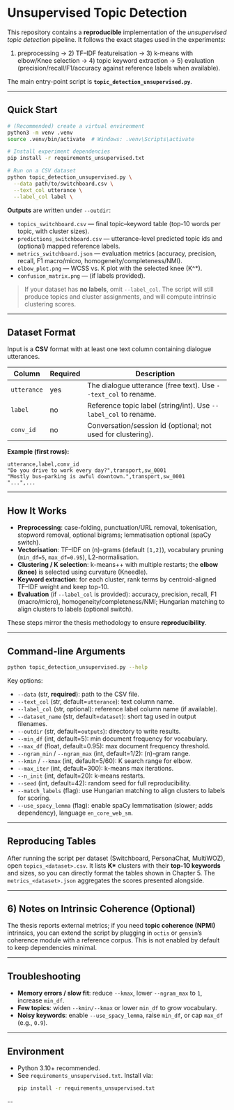 



# Unsupervised Topic Detection 

This repository contains a **reproducible** implementation of the *unsupervised topic detection* pipeline. It follows the exact stages used in the experiments:

1) preprocessing → 2) TF–IDF featureisation → 3) k-means with elbow/Knee selection → 4) topic keyword extraction → 5) evaluation (precision/recall/F1/accuracy against reference labels when available).

The main entry-point script is **`topic_detection_unsupervised.py`**.

---

## Quick Start

```bash
# (Recommended) create a virtual environment
python3 -m venv .venv
source .venv/bin/activate  # Windows: .venv\Scripts\activate

# Install experiment dependencies
pip install -r requirements_unsupervised.txt

# Run on a CSV dataset
python topic_detection_unsupervised.py \
  --data path/to/switchboard.csv \
  --text_col utterance \
  --label_col label \
```

**Outputs** are written under `--outdir`:
- `topics_switchboard.csv` — final topic–keyword table (top-10 words per topic, with cluster sizes).
- `predictions_switchboard.csv` — utterance-level predicted topic ids and (optional) mapped reference labels.
- `metrics_switchboard.json` — evaluation metrics (accuracy, precision, recall, F1 macro/micro, homogeneity/completeness/NMI).
- `elbow_plot.png` — WCSS vs. K plot with the selected knee \(K^\*\).
- `confusion_matrix.png` — (if labels provided).

> If your dataset has **no labels**, omit `--label_col`. The script will still produce topics and cluster assignments, and will compute intrinsic clustering scores.

---

## Dataset Format

Input is a **CSV** format with at least one text column containing dialogue utterances.

| Column        | Required | Description                                                      |
|---------------|----------|------------------------------------------------------------------|
| `utterance`   | yes      | The dialogue utterance (free text). Use `--text_col` to rename. |
| `label`       | no       | Reference topic label (string/int). Use `--label_col` to rename.|
| `conv_id`     | no       | Conversation/session id (optional; not used for clustering).    |

**Example (first rows):**
```csv
utterance,label,conv_id
"Do you drive to work every day?",transport,sw_0001
"Mostly bus—parking is awful downtown.",transport,sw_0001
"...",...
```

---

##  How It Works 

- **Preprocessing**: case-folding, punctuation/URL removal, tokenisation, stopword removal, optional bigrams; lemmatisation optional (spaCy switch).
- **Vectorisation**: TF–IDF on \(n\)-grams (default `[1,2]`), vocabulary pruning (`min_df=5`, `max_df=0.95`), L2-normalisation.
- **Clustering / K selection**: k-means++ with multiple restarts; the **elbow (knee)** is selected using curvature (Kneedle).
- **Keyword extraction**: for each cluster, rank terms by centroid-aligned TF–IDF weight and keep top-10.
- **Evaluation** (if `--label_col` is provided): accuracy, precision, recall, F1 (macro/micro), homogeneity/completeness/NMI; Hungarian matching to align clusters to labels (optional switch).

These steps mirror the thesis methodology to ensure **reproducibility**.

---

##  Command-line Arguments

```bash
python topic_detection_unsupervised.py --help
```

Key options:

- `--data` (str, **required**): path to the CSV file.
- `--text_col` (str, default=`utterance`): text column name.
- `--label_col` (str, optional): reference label column name (if available).
- `--dataset_name` (str, default=`dataset`): short tag used in output filenames.
- `--outdir` (str, default=`outputs`): directory to write results.
- `--min_df` (int, default=5): min document frequency for vocabulary.
- `--max_df` (float, default=0.95): max document frequency threshold.
- `--ngram_min` / `--ngram_max` (int, default=1/2): \(n\)-gram range.
- `--kmin` / `--kmax` (int, default=5/60): K search range for elbow.
- `--max_iter` (int, default=300): k-means max iterations.
- `--n_init` (int, default=20): k-means restarts.
- `--seed` (int, default=42): random seed for full reproducibility.
- `--match_labels` (flag): use Hungarian matching to align clusters to labels for scoring.
- `--use_spacy_lemma` (flag): enable spaCy lemmatisation (slower; adds dependency), language `en_core_web_sm`.

---

## Reproducing Tables

After running the script per dataset (Switchboard, PersonaChat, MultiWOZ), open
`topics_<dataset>.csv`. It lists **K\*** clusters with their **top-10 keywords** and sizes, so you can directly format the tables shown in Chapter 5. The `metrics_<dataset>.json` aggregates the scores presented alongside.

---

## 6) Notes on Intrinsic Coherence (Optional)

The thesis reports external metrics; if you need **topic coherence (NPMI)** intrinsics, you can extend the script by plugging in `octis` or `gensim`’s coherence module with a reference corpus. This is not enabled by default to keep dependencies minimal.

---

##  Troubleshooting

- **Memory errors / slow fit**: reduce `--kmax`, lower `--ngram_max` to `1`, increase `min_df`.
- **Few topics**: widen `--kmin/--kmax` or lower `min_df` to grow vocabulary.
- **Noisy keywords**: enable `--use_spacy_lemma`, raise `min_df`, or cap `max_df` (e.g., `0.9`).

---

##  Environment

- Python 3.10+ recommended.
- See `requirements_unsupervised.txt`. Install via:
  ```bash
  pip install -r requirements_unsupervised.txt
  ```

--
